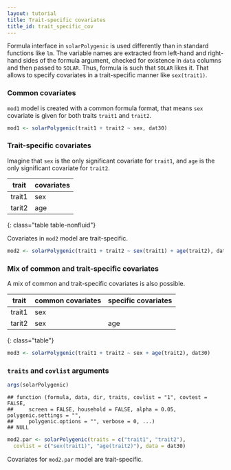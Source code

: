```yaml
---
layout: tutorial
title: Trait-specific covariates
title_id: trait_specific_cov
---
```




  


Formula interface in `solarPolygenic` is used differently than in standard functions like `lm`.
The variable names are extracted from left-hand and right-hand sides of the formula argument,
checked for existence in `data` columns and then passed to `SOLAR`.
Thus, formula is such that `SOLAR` likes it.
That allows to specify covariates in a trait-specific manner like `sex(trait1)`.

### Common covariates

`mod1` model is created with a common formula format,
that means `sex` covariate is given for both traits `trait1` and `trait2`.


~~~ r
mod1 <- solarPolygenic(trait1 + trait2 ~ sex, dat30)
~~~

### Trait-specific covariates

Imagine that `sex` is the only significant covariate for `trait1`,
and `age` is the only significant covariate for `trait2`.

| trait      |  covariates |
|------------|-------------|
| trait1     |      sex    |
| tarit2     |     age     |
{: class="table table-nonfluid"}

Covariates in `mod2` model  are trait-specific.


~~~ r
mod2 <- solarPolygenic(trait1 + trait2 ~ sex(trait1) + age(trait2), dat30)
~~~

### Mix of common and trait-specific covariates

A mix of common and trait-specific covariates is also possible.

| trait      |  common covariates | specific covariates |
|------------|--------------------|---------------------|
| trait1     |      sex           |                     |
| tarit2     |      sex           | age                 |
{: class="table"}



~~~ r
mod3 <- solarPolygenic(trait1 + trait2 ~ sex + age(trait2), dat30)
~~~


### `traits` and `covlist` arguments


~~~ r
args(solarPolygenic)
~~~



~~~
## function (formula, data, dir, traits, covlist = "1", covtest = FALSE, 
##     screen = FALSE, household = FALSE, alpha = 0.05, polygenic.settings = "", 
##     polygenic.options = "", verbose = 0, ...) 
## NULL
~~~


~~~ r
mod2.par <- solarPolygenic(traits = c("trait1", "trait2"), 
  covlist = c("sex(trait1)", "age(trait2)"), data = dat30)
~~~

Covariates for `mod2.par` model  are trait-specific.
